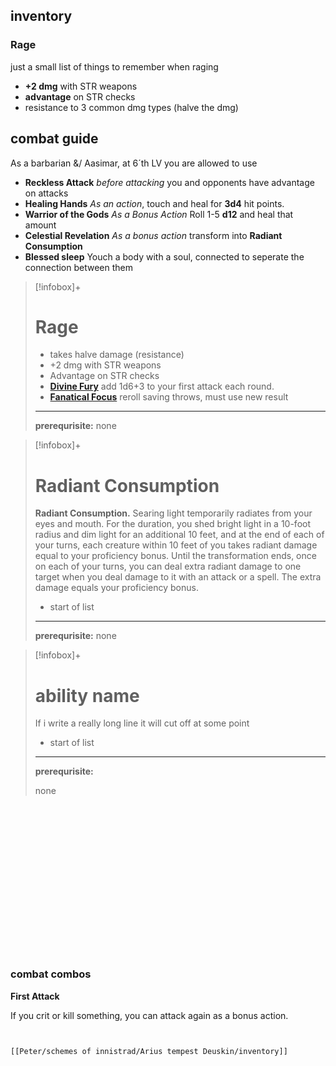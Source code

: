 ## inventory
### Rage
just a small list of things to remember when raging
- **+2 dmg** with STR weapons
- **advantage** on STR checks
- resistance to 3 common dmg types (halve the dmg)


## combat guide
As a barbarian &/ Aasimar, at 6´th LV you are allowed to use
- **Reckless Attack** *before attacking* you and opponents have advantage on attacks
- **Healing Hands** *As an action*,  touch and heal  for **3d4** hit points.
- **Warrior of the Gods** *As a Bonus Action* Roll 1-5 **d12** and heal that amount
- **Celestial Revelation** *As a bonus action* transform into **Radiant Consumption**
- **Blessed sleep**  Youch a body with a soul, connected to seperate the connection between them

>[!infobox]+
># Rage
> - takes halve damage (resistance)
>  - +2 dmg with STR weapons
> - Advantage on STR checks
> -  **[Divine Fury](https://dnd5e.wikidot.com/barbarian:zealot)**  add 1d6+3 to your first attack each round.
> - **[Fanatical Focus](https://dnd5e.wikidot.com/barbarian:zealot)** reroll saving throws, must use new result 
> ---
> **prerequrisite:**
> none



>[!infobox]+
># Radiant Consumption
> **Radiant Consumption.** Searing light temporarily radiates from your eyes and mouth. For the duration, you shed bright light in a 10-foot radius and dim light for an additional 10 feet, and at the end of each of your turns, each creature within 10 feet of you takes radiant damage equal to your proficiency bonus. Until the transformation ends, once on each of your turns, you can deal extra radiant damage to one target when you deal damage to it with an attack or a spell. The extra damage equals your proficiency bonus.
>  - start of list
> ---
> **prerequrisite:**
> none
> 


>[!infobox]+
># ability name
> If i write a really long line it will cut off at some point
>  - start of list
> ---
> **prerequrisite:**
> 
> none
> 

<br><br><br><br><br><br><br><br><br><br><br><br><br><br>

### combat combos
**First Attack** 


If you crit or kill something, you can attack again as a bonus action. 


```


[[Peter/schemes of innistrad/Arius tempest Deuskin/inventory]]
